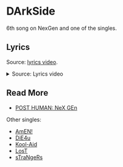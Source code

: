 # DArkSide

6th song on NexGen and one of the singles.

## Lyrics

Source: [lyrics video](https://www.youtube.com/watch?v=3Nt37RGbVjo).

<details class="lyrics">
<summary>Source: Lyrics video</summary>

```
Sinking under
Think my angels fallen
Safe place, plundered
Bastards kicked the doors in
I picked the stitches
Now I can’t stop bleeding
Three in the morning I ain’t slept all weekend
Six feet in the dirt, still breathing
Don’t give a fuck if my heart stops beating

Hey, I’m begging you to stay
My darkside won today
My heart keeps breaking
Over and over
Hey, don’t let me out your sight
Can’t trust myself tonight
My heart keeps breaking
Can you talk me off the ledge again?

Something haunts me
Footsteps in the basement
Out of body
But there’s no escaping
I picked the stitches
Now I can’t stop bleeding
Three in the morning, I ain’t slept all weekend
Six feet in the dirt, still breathing
Don’t give a fuck if my heart stops beating

Hey, I’m begging you to stay
My darkside won today
My heart keeps breaking over and over
Hey, don’t let me out your sight
Can’t trust myself tonight
My heart keeps breaking, can you talk me off the ledge again?

Somethings in the way
Don’t know what I can say
Memories are haunting me
A sickness taking over
So bury me alive
There’s nowhere left to hide
And say goodbye
Cos maybe I
Maybe I will miss me when I’m gone

Hey, I’m begging you to stay
My darkside won today
My heart keeps breaking over and over
Hey, don’t let me out your sight
Can’t trust myself tonight
My heart keeps breaking, can you talk me off the ledge again?

Can’t trust myself tonight
Can’t trust myself tonight
Can’t trust myself
Can you talk me off the ledge again?
```
</details>

## Read More

- [POST HUMAN: NeX GEn](ph-nex-gen)

Other singles:

- [AmEN!](song-amen)
- [DiE4u](song-die4u)
- [Kool-Aid](song-koolaid)
- [LosT](song-lost)
- [sTraNgeRs](song-strangers)